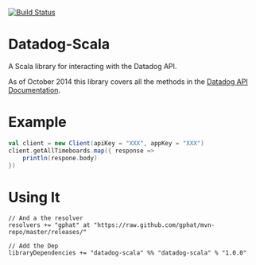[![Build Status](https://travis-ci.org/gphat/datadog-scala.png?branch=master)](https://travis-ci.org/gphat/datadog-scala)

# Datadog-Scala

A Scala library for interacting with the Datadog API.

As of October 2014 this library covers all the methods in the [Datadog API Documentation](http://docs.datadoghq.com/api/).

# Example

```scala
val client = new Client(apiKey = "XXX", appKey = "XXX")
client.getAllTimeboards.map({ response =>
    println(respone.body)
})
```

# Using It

```
// And a the resolver
resolvers += "gphat" at "https://raw.github.com/gphat/mvn-repo/master/releases/"

// Add the Dep
libraryDependencies += "datadog-scala" %% "datadog-scala" % "1.0.0"
```
